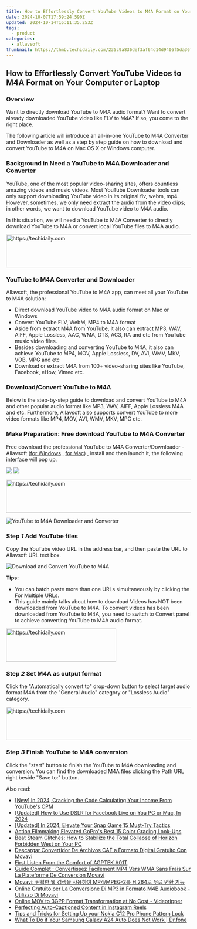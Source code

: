 ```yaml
---
title: How to Effortlessly Convert YouTube Videos to M4A Format on Your Computer or Laptop
date: 2024-10-07T17:59:24.590Z
updated: 2024-10-14T16:11:35.253Z
tags:
  - product
categories:
  - allavsoft
thumbnail: https://thmb.techidaily.com/235c9a836def3af64d14d9406f5da36fac525d1a6b5286ab03fa2d909747fb1b.jpg
---
```


## How to Effortlessly Convert YouTube Videos to M4A Format on Your Computer or Laptop

### Overview

Want to directly download YouTube to M4A audio format? Want to convert already downloaded YouTube video like FLV to M4A? If so, you come to the right place.

The following article will introduce an all-in-one YouTube to M4A Converter and Downloader as well as a step by step guide on how to download and convert YouTube to M4A on Mac OS X or Windows computer.

### Background in Need a YouTube to M4A Downloader and Converter

YouTube, one of the most popular video-sharing sites, offers countless amazing videos and music videos. Most YouTube Downloader tools can only support downloading YouTube video in its original flv, webm, mp4\. However, sometimes, we only need extract the audio from the video clips; in other words, we want to download YouTube video to M4A audio.

In this situation, we will need a YouTube to M4A Converter to directly download YouTube to M4A or convert local YouTube files to M4A audio.

<!-- affiliate ads begin -->
<a href="https://aligracehair.sjv.io/c/5597632/2012406/19272" target="_top" id="2012406">
  <img src="//a.impactradius-go.com/display-ad/19272-2012406" border="0" alt="https://techidaily.com" width="728" height="90"/>
</a>
<img height="0" width="0" src="https://aligracehair.sjv.io/i/5597632/2012406/19272" style="position:absolute;visibility:hidden;" border="0" />
<!-- affiliate ads end -->

### YouTube to M4A Converter and Downloader

Allavsoft, the professional YouTube to M4A app, can meet all your YouTube to M4A solution:

* Direct download YouTube video to M4A audio format on Mac or Windows
* Convert YouTube FLV, WebM, MP4 to M4A format
* Aside from extract M4A from YouTube, it also can extract MP3, WAV, AIFF, Apple Lossless, AAC, WMA, DTS, AC3, RA and etc from YouTube music video files.
* Besides downloading and converting YouTube to M4A, it also can achieve YouTube to MP4, MOV, Apple Lossless, DV, AVI, WMV, MKV, VOB, MPG and etc
* Download or extract M4A from 100+ video-sharing sites like YouTube, Facebook, eHow, Vimeo etc.

### Download/Convert YouTube to M4A

Below is the step-by-step guide to download and convert YouTube to M4A and other popular audio format like MP3, WAV, AIFF, Apple Lossless M4A and etc. Furthermore, Allavsoft also supports convert YouTube to more video formats like MP4, MOV, AVI, WMV, MKV, MPG etc.

### Make Preparation: Free download YouTube to M4A Converter

Free download the professional YouTube to M4A Converter/Downloader - Allavsoft ([for Windows](https://tools.techidaily.com/allavsoft/products/) , [for Mac](https://tools.techidaily.com/allavsoft/products/)) , install and then launch it, the following interface will pop up.

[![](https://www.allavsoft.com/how-to/../images/how-to/free-download-win.jpg)](https://tools.techidaily.com/allavsoft/products/) [![](https://www.allavsoft.com/how-to/../images/how-to/free-download-mac.jpg)](https://tools.techidaily.com/allavsoft/products/)

<!-- affiliate ads begin -->
<a href="https://homestyler.sjv.io/c/5597632/1943647/22993" target="_top" id="1943647">
  <img src="//a.impactradius-go.com/display-ad/22993-1943647" border="0" alt="https://techidaily.com" width="728" height="90"/>
</a>
<img height="0" width="0" src="https://homestyler.sjv.io/i/5597632/1943647/22993" style="position:absolute;visibility:hidden;" border="0" />
<!-- affiliate ads end -->

![YouTube to M4A Downloader and Converter](https://www.allavsoft.com/how-to/../images/allavsoft-mac/screen-shot-600.jpg)

### Step _1_ Add YouTube files

Copy the YouTube video URL in the address bar, and then paste the URL to Allavsoft URL text box.

![Download and Convert YouTube to M4A](https://www.allavsoft.com/how-to/../images/how-to/youtube-to-m4a/youtube-to-m4a.jpg)

**Tips:**

* You can batch paste more than one URLs simultaneously by clicking the For Multiple URLs.
* This guide mainly talks about how to download Videos has NOT been downloaded from YouTube to M4A. To convert videos has been downloaded from YouTube to M4A, you need to switch to Convert panel to achieve converting YouTube to M4A audio format.

<!-- affiliate ads begin -->
<a href="https://aligracehair.sjv.io/c/5597632/2047406/19272" target="_top" id="2047406">
  <img src="//a.impactradius-go.com/display-ad/19272-2047406" border="0" alt="https://techidaily.com" width="300" height="90"/>
</a>
<img height="0" width="0" src="https://aligracehair.sjv.io/i/5597632/2047406/19272" style="position:absolute;visibility:hidden;" border="0" />
<!-- affiliate ads end -->

### Step _2_ Set M4A as output format

Click the "Automatically convert to" drop-down button to select target audio format M4A from the "General Audio" category or "Lossless Audio" category.

<!-- affiliate ads begin -->
<a href="https://appsumo.8odi.net/c/5597632/2144298/7443" target="_top" id="2144298">
  <img src="//a.impactradius-go.com/display-ad/7443-2144298" border="0" alt="https://techidaily.com" width="728" height="90"/>
</a>
<img height="0" width="0" src="https://appsumo.8odi.net/i/5597632/2144298/7443" style="position:absolute;visibility:hidden;" border="0" />
<!-- affiliate ads end -->

### Step _3_ Finish YouTube to M4A conversion

Click the "start" button to finish the YouTube to M4A downloading and conversion. You can find the downloaded M4A files clicking the Path URL right beside "Save to:" button.

<ins class="adsbygoogle"
     style="display:block"
     data-ad-format="autorelaxed"
     data-ad-client="ca-pub-7571918770474297"
     data-ad-slot="1223367746"></ins>

<ins class="adsbygoogle"
     style="display:block"
     data-ad-client="ca-pub-7571918770474297"
     data-ad-slot="8358498916"
     data-ad-format="auto"
     data-full-width-responsive="true"></ins>

<span class="atpl-alsoreadstyle">Also read:</span>
<div><ul>
<li><a href="https://facebook-video-footage.techidaily.com/new-in-2024-cracking-the-code-calculating-your-income-from-youtubes-cpm/"><u>[New] In 2024, Cracking the Code Calculating Your Income From YouTube's CPM</u></a></li>
<li><a href="https://facebook-clips.techidaily.com/updated-how-to-use-dslr-for-facebook-live-on-you-pc-or-mac-in-2024/"><u>[Updated] How to Use DSLR for Facebook Live on You PC or Mac, In 2024</u></a></li>
<li><a href="https://snapchat-videos.techidaily.com/updated-in-2024-elevate-your-snap-game-15-must-try-tactics/"><u>[Updated] In 2024, Elevate Your Snap Game 15 Must-Try Tactics</u></a></li>
<li><a href="https://extra-hints.techidaily.com/action-filmmaking-elevated-gopros-best-15-color-grading-look-ups/"><u>Action Filmmaking Elevated GoPro's Best 15 Color Grading Look-Ups</u></a></li>
<li><a href="https://win-able.techidaily.com/beat-steam-glitches-how-to-stabilize-the-total-collapse-of-horizon-forbidden-west-on-your-pc/"><u>Beat Steam Glitches: How to Stabilize the Total Collapse of Horizon Forbidden West on Your PC</u></a></li>
<li><a href="https://win-help.techidaily.com/descargar-convertidor-de-archivos-caf-a-formato-digital-gratuito-con-movavi/"><u>Descargar Convertidor De Archivos CAF a Formato Digital Gratuito Con Movavi</u></a></li>
<li><a href="https://buynow-marvelous.techidaily.com/first-listen-from-the-comfort-of-agptek-a01t/"><u>First Listen From the Comfort of AGPTEK A01T</u></a></li>
<li><a href="https://win-help.techidaily.com/guide-complet-convertissez-facilement-mp4-vers-wma-sans-frais-sur-la-plateforme-de-conversion-movavi/"><u>Guide Complet : Convertissez Facilement MP4 Vers WMA Sans Frais Sur La Plateforme De Conversion Movavi</u></a></li>
<li><a href="https://win-help.techidaily.com/movavi-mp4mpeg-2-h264/"><u>Movavi: 원활한 웹 검색을 사용하여 MP4/MPEG-2를 H.264로 무료 변환 기능</u></a></li>
<li><a href="https://win-help.techidaily.com/online-gratuito-per-la-conversione-di-mp3-in-formato-m4b-audiobook-utilizzo-di-movavi/"><u>Online Gratuito per La Conversione Di MP3 in Formato M4B Audiobook - Utilizzo Di Movavi</u></a></li>
<li><a href="https://win-help.techidaily.com/online-mov-to-3gpp-format-transformation-at-no-cost-videoripper/"><u>Online MOV to 3GPP Format Transformation at No Cost - Videoripper</u></a></li>
<li><a href="https://instagram-videos.techidaily.com/perfecting-auto-captioned-content-in-instagram-reels/"><u>Perfecting Auto-Captioned Content in Instagram Reels</u></a></li>
<li><a href="https://easy-unlock-android.techidaily.com/tips-and-tricks-for-setting-up-your-nokia-c12-pro-phone-pattern-lock-by-drfone-android/"><u>Tips and Tricks for Setting Up your Nokia C12 Pro Phone Pattern Lock</u></a></li>
<li><a href="https://howto.techidaily.com/what-to-do-if-your-samsung-galaxy-a24-auto-does-not-work-drfone-by-drfone-fix-android-problems-fix-android-problems/"><u>What To Do if Your Samsung Galaxy A24 Auto Does Not Work | Dr.fone</u></a></li>
</ul></div>

